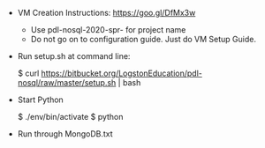 - VM Creation Instructions: https://goo.gl/DfMx3w
  - Use pdl-nosql-2020-spr-<UNI> for project name
  - Do not go on to configuration guide. Just do VM Setup Guide.

- Run setup.sh at command line:

    $ curl https://bitbucket.org/LogstonEducation/pdl-nosql/raw/master/setup.sh | bash

- Start Python

    $ ./env/bin/activate
    $ python

- Run through MongoDB.txt
